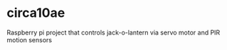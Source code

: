 # circa10ae
Raspberry pi project that controls jack-o-lantern via servo motor and PIR motion sensors
